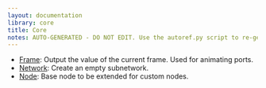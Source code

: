```yaml
---
layout: documentation
library: core
title: Core
notes: AUTO-GENERATED - DO NOT EDIT. Use the autoref.py script to re-generate this file.
---
```

* [Frame](/node/reference/core/frame.html): Output the value of the current frame. Used for animating ports.
* [Network](/node/reference/core/network.html): Create an empty subnetwork.
* [Node](/node/reference/core/node.html): Base node to be extended for custom nodes.
